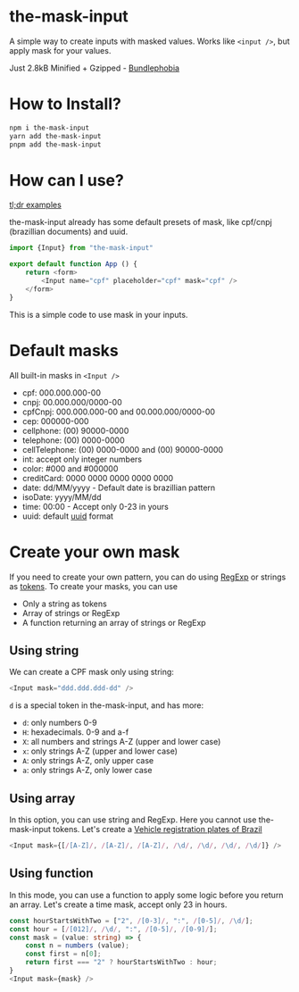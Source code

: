 # the-mask-input

A simple way to create inputs with masked values. Works like `<input />`, but apply mask for your values.

Just 2.8kB Minified + Gzipped - [Bundlephobia](https://bundlephobia.com/package/the-mask-input)

# How to Install?

```bash
npm i the-mask-input
yarn add the-mask-input
pnpm add the-mask-input
```

# How can I use?

[tl;dr examples](https://github.com/g4rcez/the-mask-input/blob/master/example/src/App.tsx)

the-mask-input already has some default presets of mask, like cpf/cnpj (brazillian documents) and uuid.

```typescript jsx
import {Input} from "the-mask-input"

export default function App () {
	return <form>
		<Input name="cpf" placeholder="cpf" mask="cpf" />
	</form>
}
```

This is a simple code to use mask in your inputs.

# Default masks

All built-in masks in `<Input />`

- cpf: 000.000.000-00
- cnpj: 00.000.000/0000-00
- cpfCnpj: 000.000.000-00 and 00.000.000/0000-00
- cep: 000000-000
- cellphone: (00) 90000-0000
- telephone: (00) 0000-0000
- cellTelephone: (00) 0000-0000 and (00) 90000-0000
- int: accept only integer numbers
- color: #000 and #000000
- creditCard: 0000 0000 0000 0000 0000
- date: dd/MM/yyyy - Default date is brazillian pattern
- isoDate: yyyy/MM/dd
- time: 00:00 - Accept only 0-23 in yours
- uuid: default [uuid](https://en.wikipedia.org/wiki/Universally_unique_identifier) format

# Create your own mask

If you need to create your own pattern, you can do
using [RegExp](https://developer.mozilla.org/en-US/docs/Web/JavaScript/Guide/Regular_Expressions) or strings
as [tokens](https://github.com/g4rcez/the-mask-input/blob/master/src/masks.ts#L3). To create your masks, you can use

- Only a string as tokens
- Array of strings or RegExp
- A function returning an array of strings or RegExp

## Using string

We can create a CPF mask only using string:

```typescript jsx
<Input mask="ddd.ddd.ddd-dd" />
```

`d` is a special token in the-mask-input, and has more:

- `d`: only numbers 0-9
- `H`: hexadecimals. 0-9 and a-f
- `X`: all numbers and strings A-Z (upper and lower case)
- `x`: only strings A-Z (upper and lower case)
- `A`: only strings A-Z, only upper case
- `a`: only strings A-Z, only lower case

## Using array

In this option, you can use string and RegExp. Here you cannot use the-mask-input tokens. Let's create
a [Vehicle registration plates of Brazil](https://en.wikipedia.org/wiki/Vehicle_registration_plates_of_Brazil)

```typescript jsx
<Input mask={[/[A-Z]/, /[A-Z]/, /[A-Z]/, /\d/, /\d/, /\d/, /\d/]} />
```

## Using function

In this mode, you can use a function to apply some logic before you return an array. Let's create a time mask, accept
only 23 in hours.

```typescript jsx
const hourStartsWithTwo = ["2", /[0-3]/, ":", /[0-5]/, /\d/];
const hour = [/[012]/, /\d/, ":", /[0-5]/, /[0-9]/];
const mask = (value: string) => {
	const n = numbers (value);
	const first = n[0];
	return first === "2" ? hourStartsWithTwo : hour;
}
<Input mask={mask} />
```
